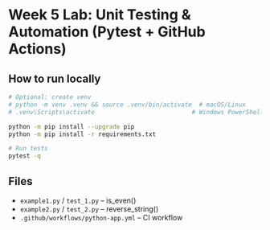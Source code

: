 # Week 5 Lab: Unit Testing & Automation (Pytest + GitHub Actions)

## How to run locally
```bash
# Optional: create venv
# python -m venv .venv && source .venv/bin/activate  # macOS/Linux
# .venv\Scripts\activate                           # Windows PowerShell

python -m pip install --upgrade pip
python -m pip install -r requirements.txt

# Run tests
pytest -q
```

## Files
- `example1.py` / `test_1.py` – is_even()
- `example2.py` / `test_2.py` – reverse_string()
- `.github/workflows/python-app.yml` – CI workflow
